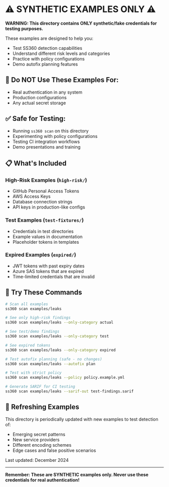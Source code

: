 # ⚠️ SYNTHETIC EXAMPLES ONLY ⚠️

**WARNING: This directory contains ONLY synthetic/fake credentials for testing purposes.**

These examples are designed to help you:
- Test SS360 detection capabilities
- Understand different risk levels and categories  
- Practice with policy configurations
- Demo autofix planning features

## 🚫 Do NOT Use These Examples For:
- Real authentication in any system
- Production configurations
- Any actual secret storage

## ✅ Safe for Testing:
- Running `ss360 scan` on this directory
- Experimenting with policy configurations
- Testing CI integration workflows
- Demo presentations and training

## 📋 What's Included

### High-Risk Examples (`high-risk/`)
- GitHub Personal Access Tokens
- AWS Access Keys
- Database connection strings
- API keys in production-like configs

### Test Examples (`test-fixtures/`)  
- Credentials in test directories
- Example values in documentation
- Placeholder tokens in templates

### Expired Examples (`expired/`)
- JWT tokens with past expiry dates
- Azure SAS tokens that are expired
- Time-limited credentials that are invalid

## 🧪 Try These Commands

```bash
# Scan all examples
ss360 scan examples/leaks

# See only high-risk findings
ss360 scan examples/leaks --only-category actual

# See test/demo findings
ss360 scan examples/leaks --only-category test

# See expired tokens
ss360 scan examples/leaks --only-category expired

# Test autofix planning (safe - no changes)
ss360 scan examples/leaks --autofix plan

# Test with strict policy
ss360 scan examples/leaks --policy policy.example.yml

# Generate SARIF for CI testing
ss360 scan examples/leaks --sarif-out test-findings.sarif
```

## 🔄 Refreshing Examples

This directory is periodically updated with new examples to test detection of:
- Emerging secret patterns
- New service providers
- Different encoding schemes
- Edge cases and false positive scenarios

Last updated: December 2024

---

**Remember: These are SYNTHETIC examples only. Never use these credentials for real authentication!**